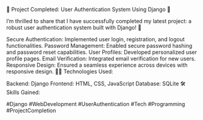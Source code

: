 🚀 Project Completed: User Authentication System Using Django 🚀

I’m thrilled to share that I have successfully completed my latest project: a robust user authentication system built with Django! 🌟



Secure Authentication: Implemented user login, registration, and logout functionalities.
Password Management: Enabled secure password hashing and password reset capabilities.
User Profiles: Developed personalized user profile pages.
Email Verification: Integrated email verification for new users.
Responsive Design: Ensured a seamless experience across devices with responsive design.
👨‍💻 Technologies Used:

Backend: Django
Frontend: HTML, CSS, JavaScript
Database: SQLite
🛠 Skills Gained:




#Django #WebDevelopment #UserAuthentication #Tech #Programming #ProjectCompletion
